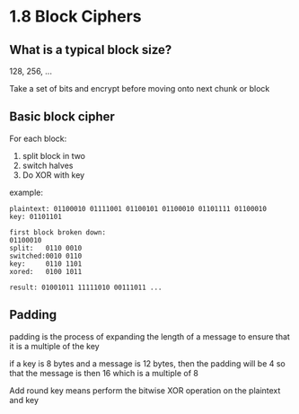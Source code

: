 # 1.8 Block Ciphers

## What is a typical block size? 
128, 256, ...

Take a set of bits and encrypt before moving onto next chunk or block 

## Basic block cipher 
For each block: 
  1. split block in two
  2. switch halves
  3. Do XOR with key

example: 
```
plaintext: 01100010 01111001 01100101 01100010 01101111 01100010
key: 01101101

first block broken down: 
01100010
split:   0110 0010
switched:0010 0110
key:     0110 1101
xored:   0100 1011

result: 01001011 11111010 00111011 ... 
```
## Padding
padding is the process of expanding the length of a message to ensure that it is a multiple of the key 

if a key is 8 bytes and a message is 12 bytes, then the padding will be 4 so that the message is then 16 which is a multiple of 8

Add round key means perform the bitwise XOR operation on the plaintext and key 
